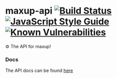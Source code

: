 # maxup-api [![Build Status](https://travis-ci.org/Filiosoft/maxup-api.svg?branch=master)](https://travis-ci.org/Filiosoft/maxup-api) [![JavaScript Style Guide](https://img.shields.io/badge/code_style-standard-brightgreen.svg)](https://filiosoft.net/maxup-api/eslint) [![Known Vulnerabilities](https://snyk.io/test/github/filiosoft/maxup-api/badge.svg)](https://snyk.io/test/github/filiosoft/maxup-api)
⚙ The API for maxup!

### Docs
The API docs can be found [here](https://maxup.sh/api)